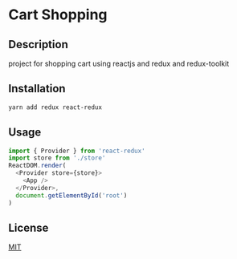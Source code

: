 # Cart Shopping
## Description
project for shopping cart using reactjs and redux and redux-toolkit
## Installation
```bash
yarn add redux react-redux
```
## Usage
```javascript
import { Provider } from 'react-redux'
import store from './store'
ReactDOM.render(
  <Provider store={store}>
    <App />
  </Provider>,
  document.getElementById('root')
)
```
## License
[MIT](https://choosealicense.com/licenses/mit/)
